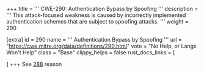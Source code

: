 +++
title = '''
CWE-290: Authentication Bypass by Spoofing
'''
description	= '''
This attack-focused weakness is caused by incorrectly implemented authentication schemes that are subject to spoofing attacks.
'''
weight = 290

[extra]
id = 290
name = '''
Authentication Bypass by Spoofing
'''
url = "https://cwe.mitre.org/data/definitions/290.html"
vote = "No Help, or Langs Won't Help"
class = "Base"
clippy_helps = false
rust_docs_links = [

]
+++
See [288](/cwes/cwe-288) reason
